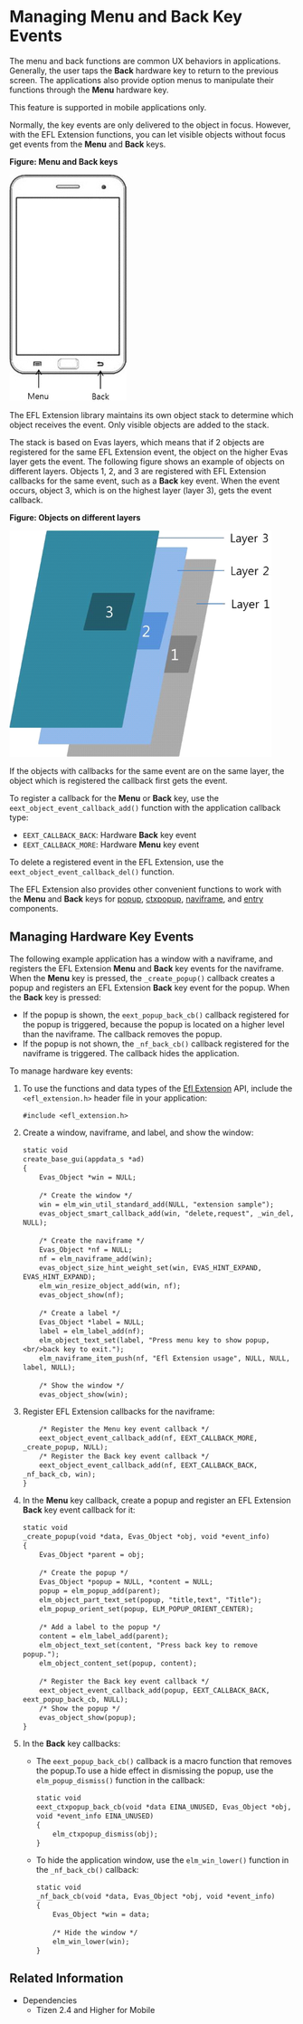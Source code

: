 # Managing Menu and Back Key Events

The menu and back functions are common UX behaviors in applications. Generally, the user taps the **Back** hardware key to return to the previous screen. The applications also provide option menus to manipulate their functions through the **Menu** hardware key.

This feature is supported in mobile applications only.

Normally, the key events are only delivered to the object in focus. However, with the EFL Extension functions, you can let visible objects without focus get events from the **Menu** and **Back** keys.

**Figure: Menu and Back keys**

![Menu and Back keys](./media/efl_phone.png)

The EFL Extension library maintains its own object stack to determine which object receives the event. Only visible objects are added to the stack.

The stack is based on Evas layers, which means that if 2 objects are registered for the same EFL Extension event, the object on the higher Evas layer gets the event. The following figure shows an example of objects on different layers. Objects 1, 2, and 3 are registered with EFL Extension callbacks for the same event, such as a **Back** key event. When the event occurs, object 3, which is on the highest layer (layer 3), gets the event callback.

**Figure: Objects on different layers**

![Objects on different layers](./media/efl_layers.png)

If the objects with callbacks for the same event are on the same layer, the object which is registered the callback first gets the event.

To register a callback for the **Menu** or **Back** key, use the `eext_object_event_callback_add()` function with the application callback type:

- `EEXT_CALLBACK_BACK`: Hardware **Back** key event
- `EEXT_CALLBACK_MORE`: Hardware **Menu** key event

To delete a registered event in the EFL Extension, use the `eext_object_event_callback_del()` function.

The EFL Extension also provides other convenient functions to work with the **Menu** and **Back** keys for [popup](./mobile/component-popup.md), [ctxpopup](./mobile/component-ctxpopup.md), [naviframe](./container-naviframe.md), and [entry](./mobile/component-entry.md) components.

## Managing Hardware Key Events

The following example application has a window with a naviframe, and registers the EFL Extension **Menu** and **Back** key events for the naviframe. When the **Menu** key is pressed, the `_create_popup()` callback creates a popup and registers an EFL Extension **Back** key event for the popup. When the **Back** key is pressed:

- If the popup is shown, the `eext_popup_back_cb()` callback registered for the popup is triggered, because the popup is located on a higher level than the naviframe. The callback removes the popup.
- If the popup is not shown, the `_nf_back_cb()` callback registered for the naviframe is triggered. The callback hides the application.

To manage hardware key events:

1. To use the functions and data types of the [Efl Extension](../../../api/mobile/latest/group__CAPI__EFL__EXTENSION__MODULE.html) API, include the `<efl_extension.h>` header file in your application:

   ```
   #include <efl_extension.h>
   ```

2. Create a window, naviframe, and label, and show the window:

   ```
   static void
   create_base_gui(appdata_s *ad)
   {
       Evas_Object *win = NULL;

       /* Create the window */
       win = elm_win_util_standard_add(NULL, "extension sample");
       evas_object_smart_callback_add(win, "delete,request", _win_del, NULL);

       /* Create the naviframe */
       Evas_Object *nf = NULL;
       nf = elm_naviframe_add(win);
       evas_object_size_hint_weight_set(win, EVAS_HINT_EXPAND, EVAS_HINT_EXPAND);
       elm_win_resize_object_add(win, nf);
       evas_object_show(nf);

       /* Create a label */
       Evas_Object *label = NULL;
       label = elm_label_add(nf);
       elm_object_text_set(label, "Press menu key to show popup,<br/>back key to exit.");
       elm_naviframe_item_push(nf, "Efl Extension usage", NULL, NULL, label, NULL);

       /* Show the window */
       evas_object_show(win);
   ```

3. Register EFL Extension callbacks for the naviframe:

   ```
       /* Register the Menu key event callback */
       eext_object_event_callback_add(nf, EEXT_CALLBACK_MORE, _create_popup, NULL);
       /* Register the Back key event callback */
       eext_object_event_callback_add(nf, EEXT_CALLBACK_BACK, _nf_back_cb, win);
   }
   ```

4. In the **Menu** key callback, create a popup and register an EFL Extension **Back** key event callback for it:

   ```
   static void
   _create_popup(void *data, Evas_Object *obj, void *event_info)
   {
       Evas_Object *parent = obj;

       /* Create the popup */
       Evas_Object *popup = NULL, *content = NULL;
       popup = elm_popup_add(parent);
       elm_object_part_text_set(popup, "title,text", "Title");
       elm_popup_orient_set(popup, ELM_POPUP_ORIENT_CENTER);

       /* Add a label to the popup */
       content = elm_label_add(parent);
       elm_object_text_set(content, "Press back key to remove popup.");
       elm_object_content_set(popup, content);

       /* Register the Back key event callback */
       eext_object_event_callback_add(popup, EEXT_CALLBACK_BACK, eext_popup_back_cb, NULL);
       /* Show the popup */
       evas_object_show(popup);
   }
   ```

5. In the **Back** key callbacks:

   - The `eext_popup_back_cb()` callback is a macro function that removes the popup.To use a hide effect in dismissing the popup, use the `elm_popup_dismiss()` function in the callback:

     ```
     static void
     eext_ctxpopup_back_cb(void *data EINA_UNUSED, Evas_Object *obj, void *event_info EINA_UNUSED)
     {
         elm_ctxpopup_dismiss(obj);
     }
     ```

   - To hide the application window, use the `elm_win_lower()` function in the `_nf_back_cb()` callback:

     ```
     static void
     _nf_back_cb(void *data, Evas_Object *obj, void *event_info)
     {
         Evas_Object *win = data;

         /* Hide the window */
         elm_win_lower(win);
     }
     ```

## Related Information
- Dependencies     
    - Tizen 2.4 and Higher for Mobile
